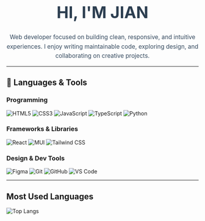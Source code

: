 <h1 align="center" style="font-size: 3em; color: #2C3E50; font-weight: bold; text-transform: uppercase;">
  Hi, I'm Jian
</h1>

<p align="center" style="font-size: 1.1em; color: #34495E; max-width: 700px; margin: 0 auto; line-height: 1.6;">
  Web developer focused on building clean, responsive, and intuitive experiences. I enjoy writing maintainable code, exploring design, and collaborating on creative projects.
</p>

---

## 🔧 Languages & Tools

### Programming

![HTML5](https://img.shields.io/badge/HTML5-E34F26?style=flat-square&logo=html5&logoColor=white)
![CSS3](https://img.shields.io/badge/CSS3-1572B6?style=flat-square&logo=css3)
![JavaScript](https://img.shields.io/badge/JavaScript-F7DF1E?style=flat-square&logo=javascript&logoColor=black)
![TypeScript](https://img.shields.io/badge/TypeScript-3178C6?style=flat-square&logo=typescript&logoColor=white)
![Python](https://img.shields.io/badge/Python-3776AB?style=flat-square&logo=python&logoColor=white)

### Frameworks & Libraries

![React](https://img.shields.io/badge/React-61DAFB?style=flat-square&logo=react&logoColor=black)
![MUI](https://img.shields.io/badge/MUI-007FFF?style=flat-square&logo=mui&logoColor=white)
![Tailwind CSS](https://img.shields.io/badge/TailwindCSS-38B2AC?style=flat-square&logo=tailwind-css&logoColor=white)

### Design & Dev Tools

![Figma](https://img.shields.io/badge/Figma-F24E1E?style=flat-square&logo=figma&logoColor=white)
![Git](https://img.shields.io/badge/Git-F05032?style=flat-square&logo=git&logoColor=white)
![GitHub](https://img.shields.io/badge/GitHub-181717?style=flat-square&logo=github&logoColor=white)
![VS Code](https://img.shields.io/badge/VS_Code-007ACC?style=flat-square&logo=visualstudiocode&logoColor=white)

---

## Most Used Languages

![Top Langs](https://github-readme-stats.vercel.app/api/top-langs/?username=nova-jian&layout=compact&theme=radical)
